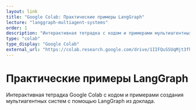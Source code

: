 ```yaml
---
layout: link
title: "Google Colab: Практические примеры LangGraph"
lecture: "langgraph-multiagent-systems"
order: 1
description: "Интерактивная тетрадка с кодом и примерами мультиагентных систем"
type: "colab"
type_display: "Google Colab"
external_url: "https://colab.research.google.com/drive/1IIFQuSSUqMjt3fhOvdooLtbe8PJnvO4M?usp=sharing"
---
```


# Практические примеры LangGraph

Интерактивная тетрадка Google Colab с кодом и примерами создания мультиагентных систем с помощью LangGraph из доклада. 